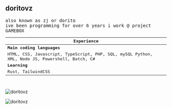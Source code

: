 <!-- 
Filename: README.md
doritovz/README.md
-->
<h2 align="left">doritovz</h2>
<p align="left">
<samp>
also known as zj or dorito<br>
ive been programming for over 6 years
i work @ project GAMEBOX
<table class="tg">
<thead>
  <tr>
    <th class="tg-0pky">Experience</th>
  </tr>
</thead>
<tbody>
  <tr>
   <td class="tg-0pky"><span style="font-weight:bold"><b>Main coding languages</b></span></td>
  </tr>
  <tr>
    <td class="tg-0pky">HTML, CSS, Javascript, TypeScript, PHP, SQL, mySQL Python, XML, Node JS, Powershell, Batch, C#</td>
  </tr>
  <tr>
   <td class="tg-0pky"><span style="font-weight:bold"><b>Learning</b></span></td>
  </tr>
  <tr>
    <td class="tg-0pky">Rust, TailwindCSS</td>
  </tr>
</tbody>
</table>

 <br>
 
<p><img src="https://github-readme-stats.vercel.app/api/top-langs?username=doritovz&show_icons=true&locale=en&layout=compact&theme=chartreuse-dark" alt="doritovz" /></p>
<p><img src="https://github-readme-stats.vercel.app/api?username=doritovz&show_icons=true&locale=en&theme=chartreuse-dark" alt="doritovz" /></p>
 
</samp>
 </p>
